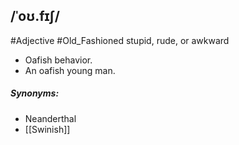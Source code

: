 ## /ˈoʊ.fɪʃ/  
#Adjective #Old_Fashioned 
stupid, rude, or awkward

- Oafish behavior.
- An oafish young man.

##### Synonyms:
- Neanderthal
- [[Swinish]]